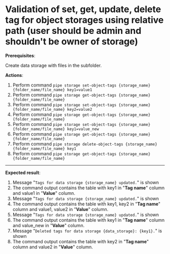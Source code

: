 # Validation of set, get, update, delete tag for object storages using relative path (user should be admin and shouldn't be owner of storage)

**Prerequisites**:

Create data storage with files in the subfolder.

**Actions**:
1.	Perform command `pipe storage set-object-tags {storage_name} {folder_name/file_name} key1=value1`
2.	Perform command `pipe storage get-object-tags {storage_name} {folder_name/file_name}`
3.	Perform command `pipe storage set-object-tags {storage_name} {folder_name/file_name} key2=value2`
4.	Perform command `pipe storage get-object-tags {storage_name} {folder_name/file_name}`
5.	Perform command `pipe storage set-object-tags {storage_name} {folder_name/file_name} key1=value_new`
6.	Perform command `pipe storage get-object-tags {storage_name} {folder_name/file_name}`
7.	Perform command `pipe storage delete-object-tags {storage_name} {folder_name/file_name} key1`
8.	Perform command `pipe storage get-object-tags {storage_name} {folder_name/file_name}`

***

**Expected result**:
1.	Message "`Tags for data storage {storage_name} updated.`" is shown
2.	The command output contains the table with key1 in "**Tag name**" column and value1 in "**Value**" column.
3.	Message "`Tags for data storage {storage_name} updated.`" is shown
4.	The command output contains the table with key1, key2 in "**Tag name**" column and value1, value2 in "**Value**" column.
5.	Message "`Tags for data storage {storage_name} updated.`" is shown
6.	The command output contains the table with key1 in "**Tag name**" column and value_new in "**Value**" column.
7.	Message "`Deleted tags for data storage {data_storage}: {key1}.`" is shown
8.	The command output contains the table with key2 in "**Tag name**" column and value2 in "**Value**" column.